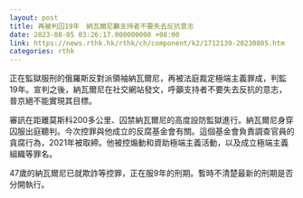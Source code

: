 ```yaml
---
layout: post
title: 再被判囚19年　納瓦爾尼籲支持者不要失去反抗意志
date: 2023-08-05 03:26:17.000000000 +08:00
link: https://news.rthk.hk/rthk/ch/component/k2/1712139-20230805.htm
categories: rthk
---
```


正在監獄服刑的俄羅斯反對派領袖納瓦爾尼，再被法庭裁定極端主義罪成，判監19年。宣判之後，納瓦爾尼在社交網站發文，呼籲支持者不要失去反抗的意志，普京絕不能實現其目標。

審訊在距離莫斯科200多公里、囚禁納瓦爾尼的高度設防監獄進行。納瓦爾尼身穿囚服出庭聽判。今次控罪與他成立的反腐基金會有關。這個基金會負責調查官員的貪腐行為，2021年被取締。他被控煽動和資助極端主義活動，以及成立極端主義組織等罪名。

47歲的納瓦爾尼已就欺詐等控罪，正在服9年的刑期。暫時不清楚最新的刑期是否分開執行。

